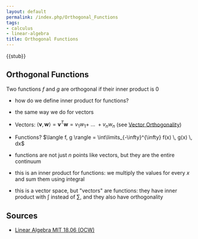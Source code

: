 ```yaml
---
layout: default
permalink: /index.php/Orthogonal_Functions
tags:
- calculus
- linear-algebra
title: Orthogonal Functions
---
```

{{stub}}

## Orthogonal Functions
Two functions $f$ and $g$ are orthogonal if their inner product is 0
- how do we define inner product for functions?
- the same way we do for vectors

- Vectors: $\langle \mathbf v, \mathbf w \rangle = \mathbf v^T \mathbf w = v_1 w_1 + \ ... \ + v_n w_n$ (see [Vector Orthogonality](Vector_Orthogonality))
- Functions? $\langle f, g \rangle = \int\limits_{-\infty}^{\infty} f(x) \, g(x) \, dx$
- functions are not just $n$ points like vectors, but they are the entire continuum 
- this is an inner product for functions: we multiply the values for every $x$ and sum them using integral 
- this is a vector space, but "vectors" are functions: they have inner product with $\int$ instead of $\sum$, and they also have orthogonality


## Sources
- [Linear Algebra MIT 18.06 (OCW)](Linear_Algebra_MIT_18.06_(OCW))
